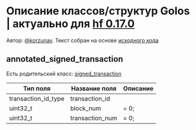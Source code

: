 # Описание классов/структур Golos | актуально для [hf 0.17.0](https://github.com/GolosChain/golos/releases/tag/v0.17.0)
Автор: [@korzunav](https://golos.io/@korzunav). Текст собран на основе [исходного кода](https://github.com/GolosChain/golos/tree/master/libraries/protocol/include/golos/protocol/transaction.hpp)
## annotated_signed_transaction

Есть родительский класс: [signed_transaction](signed_transaction.md)

|Тип поля|Название поля|Описание|
|--------|-------------|--------|
|transaction_id_type|transaction_id||
|uint32_t|block_num|= 0;|
|uint32_t|transaction_num|= 0;|
